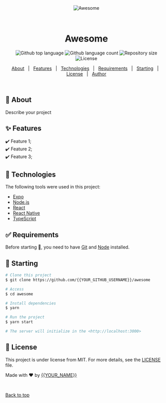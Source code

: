 <div align="center" id="top"> 
  <img src="./.github/app.gif" alt="Awesome" />

  &#xa0;

  <!-- <a href="https://awesome.netlify.app">Demo</a> -->
</div>

<h1 align="center">Awesome</h1>

<p align="center">
  <img alt="Github top language" src="https://img.shields.io/github/languages/top/{{YOUR_GITHUB_USERNAME}}/awesome?color=56BEB8">

  <img alt="Github language count" src="https://img.shields.io/github/languages/count/{{YOUR_GITHUB_USERNAME}}/awesome?color=56BEB8">

  <img alt="Repository size" src="https://img.shields.io/github/repo-size/{{YOUR_GITHUB_USERNAME}}/awesome?color=56BEB8">

  <img alt="License" src="https://img.shields.io/github/license/{{YOUR_GITHUB_USERNAME}}/awesome?color=56BEB8">

  <!-- <img alt="Github issues" src="https://img.shields.io/github/issues/{{YOUR_GITHUB_USERNAME}}/awesome?color=56BEB8" /> -->

  <!-- <img alt="Github forks" src="https://img.shields.io/github/forks/{{YOUR_GITHUB_USERNAME}}/awesome?color=56BEB8" /> -->

  <!-- <img alt="Github stars" src="https://img.shields.io/github/stars/{{YOUR_GITHUB_USERNAME}}/awesome?color=56BEB8" /> -->
</p>

<!-- Status -->

<!-- <h4 align="center"> 
	🚧  Awesome 🚀 Under construction...  🚧
</h4> 

<hr> -->

<p align="center">
  <a href="#dart-about">About</a> &#xa0; | &#xa0; 
  <a href="#sparkles-features">Features</a> &#xa0; | &#xa0;
  <a href="#rocket-technologies">Technologies</a> &#xa0; | &#xa0;
  <a href="#white_check_mark-requirements">Requirements</a> &#xa0; | &#xa0;
  <a href="#checkered_flag-starting">Starting</a> &#xa0; | &#xa0;
  <a href="#memo-license">License</a> &#xa0; | &#xa0;
  <a href="https://github.com/{{YOUR_GITHUB_USERNAME}}" target="_blank">Author</a>
</p>

<br>

## :dart: About ##

Describe your project

## :sparkles: Features ##

:heavy_check_mark: Feature 1;\
:heavy_check_mark: Feature 2;\
:heavy_check_mark: Feature 3;

## :rocket: Technologies ##

The following tools were used in this project:

- [Expo](https://expo.io/)
- [Node.js](https://nodejs.org/en/)
- [React](https://pt-br.reactjs.org/)
- [React Native](https://reactnative.dev/)
- [TypeScript](https://www.typescriptlang.org/)

## :white_check_mark: Requirements ##

Before starting :checkered_flag:, you need to have [Git](https://git-scm.com) and [Node](https://nodejs.org/en/) installed.

## :checkered_flag: Starting ##

```bash
# Clone this project
$ git clone https://github.com/{{YOUR_GITHUB_USERNAME}}/awesome

# Access
$ cd awesome

# Install dependencies
$ yarn

# Run the project
$ yarn start

# The server will initialize in the <http://localhost:3000>
```

## :memo: License ##

This project is under license from MIT. For more details, see the [LICENSE](LICENSE.md) file.


Made with :heart: by <a href="https://github.com/{{YOUR_GITHUB_USERNAME}}" target="_blank">{{YOUR_NAME}}</a>

&#xa0;

<a href="#top">Back to top</a>
